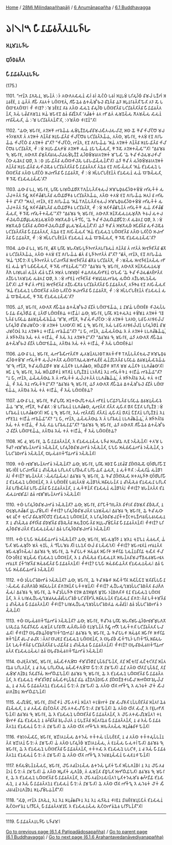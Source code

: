 
[Home](/) / [28Mi Milindapañhapāḷi](../../../28Mi.md) / [6 Anumānapañha](../../6.md) / [6.1 Buddhavagga](../6.1.md)

# 𑁬𑁇𑁧𑁇𑁫 𑀳𑀻𑀦𑀸𑀬𑀸𑀯𑀢𑁆𑀢𑀦𑀧𑀜𑁆𑀳

### 𑀅𑀦𑀼𑀫𑀸𑀦𑀧𑀜𑁆𑀳

### 𑀩𑀼𑀤𑁆𑀥𑀯𑀕𑁆𑀕

### 𑀳𑀻𑀦𑀸𑀬𑀸𑀯𑀢𑁆𑀢𑀦𑀧𑀜𑁆𑀳

(175.)

1101\. “𑀪𑀦𑁆𑀢𑁂 𑀦𑀸𑀕𑀲𑁂𑀦, 𑀫𑀳𑀦𑁆𑀢𑀁 𑀇𑀤𑀁 𑀢𑀣𑀸𑀕𑀢𑀲𑀸𑀲𑀦𑀁 𑀲𑀸𑀭𑀁 𑀯𑀭𑀁 𑀲𑁂𑀝𑁆𑀞𑀁 𑀧𑀯𑀭𑀁 𑀅𑀦𑀼𑀧𑀫𑀁 𑀧𑀭𑀺𑀲𑀼𑀤𑁆𑀥𑀁 𑀯𑀺𑀫𑀮𑀁 𑀧𑀡𑁆𑀟𑀭𑀁 𑀅𑀦𑀯𑀚𑁆𑀚𑀁, 𑀦 𑀬𑀼𑀢𑁆𑀢𑀁 𑀕𑀺𑀳𑀺𑀁 𑀢𑀸𑀯𑀢𑀓𑀁 𑀧𑀩𑁆𑀩𑀚𑁂𑀢𑀼𑀁, 𑀕𑀺𑀳𑀻𑀬𑁂𑀯 𑀏𑀓𑀲𑁆𑀫𑀺𑀁 𑀨𑀮𑁂 𑀯𑀺𑀦𑁂𑀢𑁆𑀯𑀸 𑀬𑀤𑀸 𑀅𑀧𑀼𑀦𑀭𑀸𑀯𑀢𑁆𑀢𑀻 𑀳𑁄𑀢𑀺 𑀢𑀤𑀸 𑀲𑁄 𑀧𑀩𑁆𑀩𑀸𑀚𑁂𑀢𑀩𑁆𑀩𑁄𑁇 𑀓𑀺𑀁 𑀓𑀸𑀭𑀡𑀸? 𑀇𑀫𑁂 𑀤𑀼𑀚𑁆𑀚𑀦𑀸 𑀢𑀸𑀯 𑀢𑀢𑁆𑀣 𑀲𑀸𑀲𑀦𑁂 𑀯𑀺𑀲𑀼𑀤𑁆𑀥𑁂 𑀧𑀩𑁆𑀩𑀚𑀺𑀢𑁆𑀯𑀸 𑀧𑀝𑀺𑀦𑀺𑀯𑀢𑁆𑀢𑀺𑀢𑁆𑀯𑀸 𑀳𑀻𑀦𑀸𑀬𑀸𑀯𑀢𑁆𑀢𑀦𑁆𑀢𑀺, 𑀢𑁂𑀲𑀁 𑀧𑀘𑁆𑀘𑀸𑀕𑀫𑀦𑁂𑀦 𑀅𑀬𑀁 𑀫𑀳𑀸𑀚𑀦𑁄 𑀏𑀯𑀁 𑀯𑀺𑀘𑀺𑀦𑁆𑀢𑁂𑀢𑀺 ‘𑀢𑀼𑀘𑁆𑀙𑀓𑀁 𑀯𑀢 𑀪𑁄 𑀏𑀢𑀁 𑀲𑀫𑀡𑀲𑁆𑀲 𑀕𑁄𑀢𑀫𑀲𑁆𑀲 𑀲𑀸𑀲𑀦𑀁 𑀪𑀯𑀺𑀲𑁆𑀲𑀢𑀺, 𑀬𑀁 𑀇𑀫𑁂 𑀧𑀝𑀺𑀦𑀺𑀯𑀢𑁆𑀢𑀦𑁆𑀢𑀻’𑀢𑀺, 𑀇𑀤𑀫𑁂𑀢𑁆𑀣 𑀓𑀸𑀭𑀡𑀦𑁆”𑀢𑀺𑁇

1102\. “𑀬𑀣𑀸, 𑀫𑀳𑀸𑀭𑀸𑀚, 𑀢𑀍𑀆𑀓𑁄 𑀪𑀯𑁂𑀬𑁆𑀬 𑀲𑀫𑁆𑀧𑀼𑀡𑁆𑀡𑀲𑀼𑀘𑀺𑀯𑀺𑀫𑀮𑀲𑀻𑀢𑀮𑀲𑀮𑀺𑀮𑁄, 𑀅𑀣 𑀬𑁄 𑀓𑁄𑀘𑀺 𑀓𑀺𑀮𑀺𑀝𑁆𑀞𑁄 𑀫𑀮𑀓𑀤𑁆𑀤𑀫𑀕𑀢𑁄 𑀢𑀁 𑀢𑀍𑀆𑀓𑀁 𑀕𑀦𑁆𑀢𑁆𑀯𑀸 𑀅𑀦𑀳𑀸𑀬𑀺𑀢𑁆𑀯𑀸 𑀓𑀺𑀮𑀺𑀝𑁆𑀞𑁄𑀯 𑀧𑀝𑀺𑀦𑀺𑀯𑀢𑁆𑀢𑁂𑀬𑁆𑀬, 𑀢𑀢𑁆𑀣, 𑀫𑀳𑀸𑀭𑀸𑀚, 𑀓𑀢𑀫𑀁 𑀚𑀦𑁄 𑀕𑀭𑀳𑁂𑀬𑁆𑀬 𑀓𑀺𑀮𑀺𑀝𑁆𑀞𑀁 𑀯𑀸 𑀢𑀍𑀆𑀓𑀁 𑀯𑀸”𑀢𑀺? “𑀓𑀺𑀮𑀺𑀝𑁆𑀞𑀁, 𑀪𑀦𑁆𑀢𑁂, 𑀚𑀦𑁄 𑀕𑀭𑀳𑁂𑀬𑁆𑀬 ‘𑀅𑀬𑀁 𑀢𑀍𑀆𑀓𑀁 𑀕𑀦𑁆𑀢𑁆𑀯𑀸 𑀅𑀦𑀳𑀸𑀬𑀺𑀢𑁆𑀯𑀸 𑀓𑀺𑀮𑀺𑀝𑁆𑀞𑁄𑀯 𑀧𑀝𑀺𑀦𑀺𑀯𑀢𑁆𑀢𑁄, 𑀓𑀺𑀁 𑀇𑀫𑀁 𑀅𑀦𑀳𑀸𑀬𑀺𑀢𑀼𑀓𑀸𑀫𑀁 𑀢𑀍𑀆𑀓𑁄 𑀲𑀬𑀁 𑀦𑀳𑀸𑀧𑁂𑀲𑁆𑀲𑀢𑀺, 𑀓𑁄 𑀤𑁄𑀲𑁄 𑀢𑀍𑀆𑀓𑀲𑁆𑀲𑀸’”𑀢𑀺𑁇 “𑀏𑀯𑀫𑁂𑀯 𑀔𑁄, 𑀫𑀳𑀸𑀭𑀸𑀚, 𑀢𑀣𑀸𑀕𑀢𑁄 𑀯𑀺𑀫𑀼𑀢𑁆𑀢𑀺𑀯𑀭𑀲𑀮𑀺𑀮𑀲𑀫𑁆𑀧𑀼𑀡𑁆𑀡𑀁 𑀲𑀤𑁆𑀥𑀫𑁆𑀫𑀯𑀭𑀢𑀍𑀆𑀓𑀁 𑀫𑀸𑀧𑁂𑀲𑀺 ‘𑀬𑁂 𑀓𑁂𑀘𑀺 𑀓𑀺𑀮𑁂𑀲𑀫𑀮𑀓𑀺𑀮𑀺𑀝𑁆𑀞𑀸 𑀲𑀘𑁂𑀢𑀦𑀸 𑀩𑀼𑀥𑀸, 𑀢𑁂 𑀇𑀥 𑀦𑀳𑀸𑀬𑀺𑀢𑁆𑀯𑀸 𑀲𑀩𑁆𑀩𑀓𑀺𑀮𑁂𑀲𑁂 𑀧𑀯𑀸𑀳𑀬𑀺𑀲𑁆𑀲𑀦𑁆𑀢𑀻’𑀢𑀺𑁇 𑀬𑀤𑀺 𑀓𑁄𑀘𑀺 𑀢𑀁 𑀲𑀤𑁆𑀥𑀫𑁆𑀫𑀯𑀭𑀢𑀍𑀆𑀓𑀁 𑀕𑀦𑁆𑀢𑁆𑀯𑀸 𑀅𑀦𑀳𑀸𑀬𑀺𑀢𑁆𑀯𑀸 𑀲𑀓𑀺𑀮𑁂𑀲𑁄𑀯 𑀧𑀝𑀺𑀦𑀺𑀯𑀢𑁆𑀢𑀺𑀢𑁆𑀯𑀸 𑀳𑀻𑀦𑀸𑀬𑀸𑀯𑀢𑁆𑀢𑀢𑀺 𑀢𑀁𑀬𑁂𑀯 𑀚𑀦𑁄 𑀕𑀭𑀳𑀺𑀲𑁆𑀲𑀢𑀺 ‘𑀅𑀬𑀁 𑀚𑀺𑀦𑀲𑀸𑀲𑀦𑁂 𑀧𑀩𑁆𑀩𑀚𑀺𑀢𑁆𑀯𑀸 𑀢𑀢𑁆𑀣 𑀧𑀢𑀺𑀝𑁆𑀞𑀁 𑀅𑀮𑀪𑀺𑀢𑁆𑀯𑀸 𑀳𑀻𑀦𑀸𑀬𑀸𑀯𑀢𑁆𑀢𑁄, 𑀓𑀺𑀁 𑀇𑀫𑀁 𑀅𑀧𑁆𑀧𑀝𑀺𑀧𑀚𑁆𑀚𑀦𑁆𑀢𑀁 𑀚𑀺𑀦𑀲𑀸𑀲𑀦𑀁 𑀲𑀬𑀁 𑀩𑁄𑀥𑁂𑀲𑁆𑀲𑀢𑀺, 𑀓𑁄 𑀤𑁄𑀲𑁄 𑀚𑀺𑀦𑀲𑀸𑀲𑀦𑀲𑁆𑀲𑀸’𑀢𑀺?

1103\. 𑀬𑀣𑀸 𑀯𑀸 𑀧𑀦, 𑀫𑀳𑀸𑀭𑀸𑀚, 𑀧𑀼𑀭𑀺𑀲𑁄 𑀧𑀭𑀫𑀩𑁆𑀬𑀸𑀥𑀺𑀢𑁄 𑀭𑁄𑀕𑀼𑀧𑁆𑀧𑀢𑁆𑀢𑀺𑀓𑀼𑀲𑀮𑀁 𑀅𑀫𑁄𑀖𑀥𑀼𑀯𑀲𑀺𑀤𑁆𑀥𑀓𑀫𑁆𑀫𑀁 𑀪𑀺𑀲𑀓𑁆𑀓𑀁 𑀲𑀮𑁆𑀮𑀓𑀢𑁆𑀢𑀁 𑀤𑀺𑀲𑁆𑀯𑀸 𑀅𑀢𑀺𑀓𑀺𑀘𑁆𑀙𑀸𑀧𑁂𑀢𑁆𑀯𑀸 𑀲𑀩𑁆𑀬𑀸𑀥𑀺𑀓𑁄𑀯 𑀧𑀝𑀺𑀦𑀺𑀯𑀢𑁆𑀢𑁂𑀬𑁆𑀬, 𑀢𑀢𑁆𑀣 𑀓𑀢𑀫𑀁 𑀚𑀦𑁄 𑀕𑀭𑀳𑁂𑀬𑁆𑀬 𑀆𑀢𑀼𑀭𑀁 𑀯𑀸 𑀪𑀺𑀲𑀓𑁆𑀓𑀁 𑀯𑀸”𑀢𑀺? “𑀆𑀢𑀼𑀭𑀁, 𑀪𑀦𑁆𑀢𑁂, 𑀚𑀦𑁄 𑀕𑀭𑀳𑁂𑀬𑁆𑀬 ‘𑀅𑀬𑀁 𑀭𑁄𑀕𑀼𑀧𑁆𑀧𑀢𑁆𑀢𑀺𑀓𑀼𑀲𑀮𑀁 𑀅𑀫𑁄𑀖𑀥𑀼𑀯𑀲𑀺𑀤𑁆𑀥𑀓𑀫𑁆𑀫𑀁 𑀪𑀺𑀲𑀓𑁆𑀓𑀁 𑀲𑀮𑁆𑀮𑀓𑀢𑁆𑀢𑀁 𑀤𑀺𑀲𑁆𑀯𑀸 𑀅𑀢𑀺𑀓𑀺𑀘𑁆𑀙𑀸𑀧𑁂𑀢𑁆𑀯𑀸 𑀲𑀩𑁆𑀬𑀸𑀥𑀺𑀓𑁄𑀯 𑀧𑀝𑀺𑀦𑀺𑀯𑀢𑁆𑀢𑁄, 𑀓𑀺𑀁 𑀇𑀫𑀁 𑀅𑀢𑀺𑀓𑀺𑀘𑁆𑀙𑀸𑀧𑁂𑀦𑁆𑀢𑀁 𑀪𑀺𑀲𑀓𑁆𑀓𑁄 𑀲𑀬𑀁 𑀢𑀺𑀓𑀺𑀘𑁆𑀙𑀺𑀲𑁆𑀲𑀢𑀺, 𑀓𑁄 𑀤𑁄𑀲𑁄 𑀪𑀺𑀲𑀓𑁆𑀓𑀲𑁆𑀲𑀸’”𑀢𑀺? “𑀏𑀯𑀫𑁂𑀯 𑀔𑁄, 𑀫𑀳𑀸𑀭𑀸𑀚, 𑀢𑀣𑀸𑀕𑀢𑁄 𑀅𑀦𑁆𑀢𑁄𑀲𑀸𑀲𑀦𑀲𑀫𑀼𑀕𑁆𑀕𑁂 𑀓𑁂𑀯𑀮𑀁 𑀲𑀓𑀮𑀓𑀺𑀮𑁂𑀲𑀩𑁆𑀬𑀸𑀥𑀺𑀯𑀽𑀧𑀲𑀫𑀦𑀲𑀫𑀢𑁆𑀣𑀁 𑀅𑀫𑀢𑁄𑀲𑀥𑀁 𑀧𑀓𑁆𑀔𑀺𑀧𑀺, ‘𑀬𑁂 𑀓𑁂𑀘𑀺 𑀓𑀺𑀮𑁂𑀲𑀩𑁆𑀬𑀸𑀥𑀺𑀧𑀻𑀍𑀇𑀢𑀸 𑀲𑀘𑁂𑀢𑀦𑀸 𑀩𑀼𑀥𑀸, 𑀢𑁂 𑀇𑀫𑀁 𑀅𑀫𑀢𑁄𑀲𑀥𑀁 𑀧𑀺𑀯𑀺𑀢𑁆𑀯𑀸 𑀲𑀩𑁆𑀩𑀓𑀺𑀮𑁂𑀲𑀩𑁆𑀬𑀸𑀥𑀺𑀁 𑀯𑀽𑀧𑀲𑀫𑁂𑀲𑁆𑀲𑀦𑁆𑀢𑀻’𑀢𑀺𑁇 𑀬𑀤𑀺 𑀓𑁄𑀘𑀺 𑀢𑀁 𑀅𑀫𑀢𑁄𑀲𑀥𑀁 𑀅𑀧𑀺𑀯𑀺𑀢𑁆𑀯𑀸 𑀲𑀓𑀺𑀮𑁂𑀲𑁄𑀯 𑀧𑀝𑀺𑀦𑀺𑀯𑀢𑁆𑀢𑀺𑀢𑁆𑀯𑀸 𑀳𑀻𑀦𑀸𑀬𑀸𑀯𑀢𑁆𑀢𑀢𑀺, 𑀢𑀁𑀬𑁂𑀯 𑀚𑀦𑁄 𑀕𑀭𑀳𑀺𑀲𑁆𑀲𑀢𑀺 ‘𑀅𑀬𑀁 𑀚𑀺𑀦𑀲𑀸𑀲𑀦𑁂 𑀧𑀩𑁆𑀩𑀚𑀺𑀢𑁆𑀯𑀸 𑀢𑀢𑁆𑀣 𑀧𑀢𑀺𑀝𑁆𑀞𑀁 𑀅𑀮𑀪𑀺𑀢𑁆𑀯𑀸 𑀳𑀻𑀦𑀸𑀬𑀸𑀯𑀢𑁆𑀢𑁄, 𑀓𑀺𑀁 𑀇𑀫𑀁 𑀅𑀧𑁆𑀧𑀝𑀺𑀧𑀚𑁆𑀚𑀦𑁆𑀢𑀁 𑀚𑀺𑀦𑀲𑀸𑀲𑀦𑀁 𑀲𑀬𑀁 𑀩𑁄𑀥𑁂𑀲𑁆𑀲𑀢𑀺, 𑀓𑁄 𑀤𑁄𑀲𑁄 𑀚𑀺𑀦𑀲𑀸𑀲𑀦𑀲𑁆𑀲𑀸’𑀢𑀺?

1104\. 𑀬𑀣𑀸 𑀯𑀸 𑀧𑀦, 𑀫𑀳𑀸𑀭𑀸𑀚, 𑀙𑀸𑀢𑁄 𑀧𑀼𑀭𑀺𑀲𑁄 𑀫𑀳𑀢𑀺𑀫𑀳𑀸𑀧𑀼𑀜𑁆𑀜𑀪𑀢𑁆𑀢𑀧𑀭𑀺𑀯𑁂𑀲𑀦𑀁 𑀕𑀦𑁆𑀢𑁆𑀯𑀸 𑀢𑀁 𑀪𑀢𑁆𑀢𑀁 𑀅𑀪𑀼𑀜𑁆𑀚𑀺𑀢𑁆𑀯𑀸 𑀙𑀸𑀢𑁄𑀯 𑀧𑀝𑀺𑀦𑀺𑀯𑀢𑁆𑀢𑁂𑀬𑁆𑀬, 𑀢𑀢𑁆𑀣 𑀓𑀢𑀫𑀁 𑀚𑀦𑁄 𑀕𑀭𑀳𑁂𑀬𑁆𑀬 𑀙𑀸𑀢𑀁 𑀯𑀸 𑀧𑀼𑀜𑁆𑀜𑀪𑀢𑁆𑀢𑀁 𑀯𑀸”𑀢𑀺? “𑀙𑀸𑀢𑀁, 𑀪𑀦𑁆𑀢𑁂, 𑀚𑀦𑁄 𑀕𑀭𑀳𑁂𑀬𑁆𑀬 ‘𑀅𑀬𑀁 𑀔𑀼𑀤𑀸𑀧𑀻𑀍𑀇𑀢𑁄 𑀧𑀼𑀜𑁆𑀜𑀪𑀢𑁆𑀢𑀁 𑀧𑀝𑀺𑀮𑀪𑀺𑀢𑁆𑀯𑀸 𑀅𑀪𑀼𑀜𑁆𑀚𑀺𑀢𑁆𑀯𑀸 𑀙𑀸𑀢𑁄𑀯 𑀧𑀝𑀺𑀦𑀺𑀯𑀢𑁆𑀢𑁄, 𑀓𑀺𑀁 𑀇𑀫𑀲𑁆𑀲 𑀅𑀪𑀼𑀜𑁆𑀚𑀦𑁆𑀢𑀲𑁆𑀲 𑀪𑁄𑀚𑀦𑀁 𑀲𑀬𑀁 𑀫𑀼𑀔𑀁 𑀧𑀯𑀺𑀲𑀺𑀲𑁆𑀲𑀢𑀺, 𑀓𑁄 𑀤𑁄𑀲𑁄 𑀪𑁄𑀚𑀦𑀲𑁆𑀲𑀸’”𑀢𑀺? “𑀏𑀯𑀫𑁂𑀯 𑀔𑁄, 𑀫𑀳𑀸𑀭𑀸𑀚, 𑀢𑀣𑀸𑀕𑀢𑁄 𑀅𑀦𑁆𑀢𑁄𑀲𑀸𑀲𑀦𑀲𑀫𑀼𑀕𑁆𑀕𑁂 𑀧𑀭𑀫𑀧𑀯𑀭𑀁 𑀲𑀦𑁆𑀢𑀁 𑀲𑀺𑀯𑀁 𑀧𑀡𑀻𑀢𑀁 𑀅𑀫𑀢𑀁 𑀧𑀭𑀫𑀫𑀥𑀼𑀭𑀁 𑀓𑀸𑀬𑀕𑀢𑀸𑀲𑀢𑀺𑀪𑁄𑀚𑀦𑀁 𑀞𑀧𑁂𑀲𑀺 ‘𑀬𑁂 𑀓𑁂𑀘𑀺 𑀓𑀺𑀮𑁂𑀲𑀙𑀸𑀢𑀚𑁆𑀛𑀢𑁆𑀢𑀸 𑀢𑀡𑁆𑀳𑀸𑀧𑀭𑁂𑀢𑀫𑀸𑀦𑀲𑀸 𑀲𑀘𑁂𑀢𑀦𑀸 𑀩𑀼𑀥𑀸, 𑀢𑁂 𑀇𑀫𑀁 𑀪𑁄𑀚𑀦𑀁 𑀪𑀼𑀜𑁆𑀚𑀺𑀢𑁆𑀯𑀸 𑀓𑀸𑀫𑀭𑀽𑀧𑀸𑀭𑀽𑀧𑀪𑀯𑁂𑀲𑀼 𑀲𑀩𑁆𑀩𑀁 𑀢𑀡𑁆𑀳𑀫𑀧𑀦𑁂𑀲𑁆𑀲𑀦𑁆𑀢𑀻’𑀢𑀺𑁇 𑀬𑀤𑀺 𑀓𑁄𑀘𑀺 𑀢𑀁 𑀪𑁄𑀚𑀦𑀁 𑀅𑀪𑀼𑀜𑁆𑀚𑀺𑀢𑁆𑀯𑀸 𑀢𑀡𑁆𑀳𑀸𑀲𑀺𑀢𑁄𑀯 𑀧𑀝𑀺𑀦𑀺𑀯𑀢𑁆𑀢𑀺𑀢𑁆𑀯𑀸 𑀳𑀻𑀦𑀸𑀬𑀸𑀯𑀢𑁆𑀢𑀢𑀺, 𑀢𑀜𑁆𑀜𑁂𑀯 𑀚𑀦𑁄 𑀕𑀭𑀳𑀺𑀲𑁆𑀲𑀢𑀺 ‘𑀅𑀬𑀁 𑀚𑀺𑀦𑀲𑀸𑀲𑀦𑁂 𑀧𑀩𑁆𑀩𑀚𑀺𑀢𑁆𑀯𑀸 𑀢𑀢𑁆𑀣 𑀧𑀢𑀺𑀝𑁆𑀞𑀁 𑀅𑀮𑀪𑀺𑀢𑁆𑀯𑀸 𑀳𑀻𑀦𑀸𑀬𑀸𑀯𑀢𑁆𑀢𑁄, 𑀓𑀺𑀁 𑀇𑀫𑀁 𑀅𑀧𑁆𑀧𑀝𑀺𑀧𑀚𑁆𑀚𑀦𑁆𑀢𑀁 𑀚𑀺𑀦𑀲𑀸𑀲𑀦𑀁 𑀲𑀬𑀁 𑀩𑁄𑀥𑁂𑀲𑁆𑀲𑀲𑀺, 𑀓𑁄 𑀤𑁄𑀲𑁄 𑀚𑀺𑀦𑀲𑀸𑀲𑀦𑀲𑁆𑀲𑀸’𑀢𑀺?

1105\. 𑀬𑀤𑀺, 𑀫𑀳𑀸𑀭𑀸𑀚, 𑀢𑀣𑀸𑀕𑀢𑁄 𑀕𑀺𑀳𑀺𑀁𑀬𑁂𑀯 𑀏𑀓𑀲𑁆𑀫𑀺𑀁 𑀨𑀮𑁂 𑀯𑀺𑀦𑀻𑀢𑀁 𑀧𑀩𑁆𑀩𑀸𑀚𑁂𑀬𑁆𑀬, 𑀦 𑀦𑀸𑀫𑀸𑀬𑀁 𑀧𑀩𑁆𑀩𑀚𑁆𑀚𑀸 𑀓𑀺𑀮𑁂𑀲𑀧𑁆𑀧𑀳𑀸𑀦𑀸𑀬 𑀯𑀺𑀲𑀼𑀤𑁆𑀥𑀺𑀬𑀸 𑀯𑀸, 𑀦𑀢𑁆𑀣𑀺 𑀧𑀩𑁆𑀩𑀚𑁆𑀚𑀸𑀬 𑀓𑀭𑀡𑀻𑀬𑀁𑁇 𑀬𑀣𑀸, 𑀫𑀳𑀸𑀭𑀸𑀚, 𑀧𑀼𑀭𑀺𑀲𑁄 𑀅𑀦𑁂𑀓𑀲𑀢𑁂𑀦 𑀓𑀫𑁆𑀫𑁂𑀦 𑀢𑀍𑀆𑀓𑀁 𑀔𑀡𑀸𑀧𑁂𑀢𑁆𑀯𑀸 𑀧𑀭𑀺𑀲𑀸𑀬 𑀏𑀯𑀫𑀦𑀼𑀲𑁆𑀲𑀸𑀯𑁂𑀬𑁆𑀬 ‘𑀫𑀸 𑀫𑁂, 𑀪𑁄𑀦𑁆𑀢𑁄, 𑀓𑁂𑀘𑀺 𑀲𑀁𑀓𑀺𑀮𑀺𑀝𑁆𑀞𑀸 𑀇𑀫𑀁 𑀢𑀍𑀆𑀓𑀁 𑀑𑀢𑀭𑀣, 𑀧𑀯𑀸𑀳𑀺𑀢𑀭𑀚𑁄𑀚𑀮𑁆𑀮𑀸 𑀧𑀭𑀺𑀲𑀼𑀤𑁆𑀥𑀸 𑀯𑀺𑀫𑀮𑀫𑀝𑁆𑀞𑀸 𑀇𑀫𑀁 𑀢𑀍𑀆𑀓𑀁 𑀑𑀢𑀭𑀣𑀸’𑀢𑀺𑁇 𑀅𑀧𑀺 𑀦𑀼 𑀔𑁄, 𑀫𑀳𑀸𑀭𑀸𑀚, 𑀢𑁂𑀲𑀁 𑀧𑀯𑀸𑀳𑀺𑀢𑀭𑀚𑁄𑀚𑀮𑁆𑀮𑀸𑀦𑀁 𑀧𑀭𑀺𑀲𑀼𑀤𑁆𑀥𑀸𑀦𑀁 𑀯𑀺𑀫𑀮𑀫𑀝𑁆𑀞𑀸𑀦𑀁 𑀢𑁂𑀦 𑀢𑀍𑀆𑀓𑁂𑀦 𑀓𑀭𑀡𑀻𑀬𑀁 𑀪𑀯𑁂𑀬𑁆𑀬𑀸”𑀢𑀺? “𑀦 𑀳𑀺, 𑀪𑀦𑁆𑀢𑁂, 𑀬𑀲𑁆𑀲𑀢𑁆𑀣𑀸𑀬 𑀢𑁂 𑀢𑀁 𑀢𑀍𑀆𑀓𑀁 𑀉𑀧𑀕𑀘𑁆𑀙𑁂𑀬𑁆𑀬𑀼𑀁, 𑀢𑀁 𑀅𑀜𑁆𑀜𑀢𑁆𑀭𑁂𑀯 𑀢𑁂𑀲𑀁 𑀓𑀢𑀁 𑀓𑀭𑀡𑀻𑀬𑀁, 𑀓𑀺𑀁 𑀢𑁂𑀲𑀁 𑀢𑁂𑀦 𑀢𑀍𑀆𑀓𑁂𑀦𑀸”𑀢𑀺? “𑀏𑀯𑀫𑁂𑀯 𑀔𑁄, 𑀫𑀳𑀸𑀭𑀸𑀚, 𑀬𑀤𑀺 𑀢𑀣𑀸𑀕𑀢𑁄 𑀕𑀺𑀳𑀺𑀁𑀬𑁂𑀯 𑀏𑀓𑀲𑁆𑀫𑀺𑀁 𑀨𑀮𑁂 𑀯𑀺𑀦𑀻𑀢𑀁 𑀧𑀩𑁆𑀩𑀸𑀚𑁂𑀬𑁆𑀬, 𑀢𑀢𑁆𑀣𑁂𑀯 𑀢𑁂𑀲𑀁 𑀓𑀢𑀁 𑀓𑀭𑀡𑀻𑀬𑀁, 𑀓𑀺𑀁 𑀢𑁂𑀲𑀁 𑀧𑀩𑁆𑀩𑀚𑁆𑀚𑀸𑀬𑁇

1106\. 𑀬𑀣𑀸 𑀯𑀸 𑀧𑀦, 𑀫𑀳𑀸𑀭𑀸𑀚, 𑀲𑀪𑀸𑀯𑁃𑀲𑀺𑀪𑀢𑁆𑀢𑀺𑀓𑁄 𑀲𑀼𑀢𑀫𑀦𑁆𑀢𑀧𑀤𑀥𑀭𑁄 𑀅𑀢𑀓𑁆𑀓𑀺𑀓𑁄 𑀭𑁄𑀕𑀼𑀧𑁆𑀧𑀢𑁆𑀢𑀺𑀓𑀼𑀲𑀮𑁄 𑀅𑀫𑁄𑀖𑀥𑀼𑀯𑀲𑀺𑀤𑁆𑀥𑀓𑀫𑁆𑀫𑁄 𑀪𑀺𑀲𑀓𑁆𑀓𑁄 𑀲𑀮𑁆𑀮𑀓𑀢𑁆𑀢𑁄 𑀲𑀩𑁆𑀩𑀭𑁄𑀕𑀽𑀧𑀲𑀫𑀪𑁂𑀲𑀚𑁆𑀚𑀁 𑀲𑀦𑁆𑀦𑀺𑀧𑀸𑀢𑁂𑀢𑁆𑀯𑀸 𑀧𑀭𑀺𑀲𑀸𑀬 𑀏𑀯𑀫𑀦𑀼𑀲𑁆𑀲𑀸𑀯𑁂𑀬𑁆𑀬 ‘𑀫𑀸 𑀔𑁄, 𑀪𑁄𑀦𑁆𑀢𑁄, 𑀓𑁂𑀘𑀺 𑀲𑀩𑁆𑀬𑀸𑀥𑀺𑀓𑀸 𑀫𑀫 𑀲𑀦𑁆𑀢𑀺𑀓𑁂 𑀉𑀧𑀕𑀘𑁆𑀙𑀣, 𑀅𑀩𑁆𑀬𑀸𑀥𑀺𑀓𑀸 𑀅𑀭𑁄𑀕𑀸 𑀫𑀫 𑀲𑀦𑁆𑀢𑀺𑀓𑁂 𑀉𑀧𑀕𑀘𑁆𑀙𑀣𑀸’𑀢𑀺𑁇 𑀅𑀧𑀺 𑀦𑀼 𑀔𑁄, 𑀫𑀳𑀸𑀭𑀸𑀚, 𑀢𑁂𑀲𑀁 𑀅𑀩𑁆𑀬𑀸𑀥𑀺𑀓𑀸𑀦𑀁 𑀅𑀭𑁄𑀕𑀸𑀦𑀁 𑀧𑀭𑀺𑀧𑀼𑀡𑁆𑀡𑀸𑀦𑀁 𑀉𑀤𑀕𑁆𑀕𑀸𑀦𑀁 𑀢𑁂𑀦 𑀪𑀺𑀲𑀓𑁆𑀓𑁂𑀦 𑀓𑀭𑀡𑀻𑀬𑀁 𑀪𑀯𑁂𑀬𑁆𑀬𑀸”𑀢𑀺? “𑀦 𑀳𑀺, 𑀪𑀦𑁆𑀢𑁂, 𑀬𑀲𑁆𑀲𑀢𑁆𑀣𑀸𑀬 𑀢𑁂 𑀢𑀁 𑀪𑀺𑀲𑀓𑁆𑀓𑀁 𑀲𑀮𑁆𑀮𑀓𑀢𑁆𑀢𑀁 𑀉𑀧𑀕𑀘𑁆𑀙𑁂𑀬𑁆𑀬𑀼𑀁, 𑀢𑀁 𑀅𑀜𑁆𑀜𑀢𑁆𑀭𑁂𑀯 𑀢𑁂𑀲𑀁 𑀓𑀢𑀁 𑀓𑀭𑀡𑀻𑀬𑀁, 𑀓𑀺𑀁 𑀢𑁂𑀲𑀁 𑀢𑁂𑀦 𑀪𑀺𑀲𑀓𑁆𑀓𑁂𑀦𑀸”𑀢𑀺? “𑀏𑀯𑀫𑁂𑀯 𑀔𑁄, 𑀫𑀳𑀸𑀭𑀸𑀚, 𑀬𑀤𑀺 𑀢𑀣𑀸𑀕𑀢𑁄 𑀕𑀺𑀳𑀺𑀁𑀬𑁂𑀯 𑀏𑀓𑀲𑁆𑀫𑀺𑀁 𑀨𑀮𑁂 𑀯𑀺𑀦𑀻𑀢𑀁 𑀧𑀩𑁆𑀩𑀸𑀚𑁂𑀬𑁆𑀬, 𑀢𑀢𑁆𑀣𑁂𑀯 𑀢𑁂𑀲𑀁 𑀓𑀢𑀁 𑀓𑀭𑀡𑀻𑀬𑀁, 𑀓𑀺𑀁 𑀢𑁂𑀲𑀁 𑀧𑀩𑁆𑀩𑀚𑁆𑀚𑀸𑀬?

1107\. 𑀬𑀣𑀸 𑀯𑀸 𑀧𑀦, 𑀫𑀳𑀸𑀭𑀸𑀚, 𑀓𑁄𑀘𑀺 𑀧𑀼𑀭𑀺𑀲𑁄 𑀅𑀦𑁂𑀓𑀣𑀸𑀮𑀺𑀧𑀸𑀓𑀲𑀢𑀁 𑀪𑁄𑀚𑀦𑀁 𑀧𑀝𑀺𑀬𑀸𑀤𑀸𑀧𑁂𑀢𑁆𑀯𑀸 𑀧𑀭𑀺𑀲𑀸𑀬 𑀏𑀯𑀫𑀦𑀼𑀲𑁆𑀲𑀸𑀯𑁂𑀬𑁆𑀬 ‘𑀫𑀸 𑀫𑁂, 𑀪𑁄𑀦𑁆𑀢𑁄, 𑀓𑁂𑀘𑀺 𑀙𑀸𑀢𑀸 𑀇𑀫𑀁 𑀧𑀭𑀺𑀯𑁂𑀲𑀦𑀁 𑀉𑀧𑀕𑀘𑁆𑀙𑀣, 𑀲𑀼𑀪𑀼𑀢𑁆𑀢𑀸 𑀢𑀺𑀢𑁆𑀢𑀸 𑀲𑀼𑀳𑀺𑀢𑀸 𑀥𑀸𑀢𑀸 𑀧𑀻𑀡𑀺𑀢𑀸 𑀧𑀭𑀺𑀧𑀼𑀡𑁆𑀡𑀸 𑀇𑀫𑀁 𑀧𑀭𑀺𑀯𑁂𑀲𑀦𑀁 𑀉𑀧𑀕𑀘𑁆𑀙𑀣𑀸’𑀢𑀺𑁇 𑀅𑀧𑀺 𑀦𑀼 𑀔𑁄, 𑀫𑀳𑀸𑀭𑀸𑀚, 𑀢𑁂𑀲𑀁 𑀪𑀼𑀢𑁆𑀢𑀸𑀯𑀻𑀦𑀁 𑀢𑀺𑀢𑁆𑀢𑀸𑀦𑀁 𑀲𑀼𑀳𑀺𑀢𑀸𑀦𑀁 𑀥𑀸𑀢𑀸𑀦𑀁 𑀧𑀻𑀡𑀺𑀢𑀸𑀦𑀁 𑀧𑀭𑀺𑀧𑀼𑀡𑁆𑀡𑀸𑀦𑀁 𑀢𑁂𑀦 𑀪𑁄𑀚𑀦𑁂𑀦 𑀓𑀭𑀡𑀻𑀬𑀁 𑀪𑀯𑁂𑀬𑁆𑀬𑀸”𑀢𑀺? “𑀦 𑀳𑀺, 𑀪𑀦𑁆𑀢𑁂, 𑀬𑀲𑁆𑀲𑀢𑁆𑀣𑀸𑀬 𑀢𑁂 𑀢𑀁 𑀧𑀭𑀺𑀯𑁂𑀲𑀦𑀁 𑀉𑀧𑀕𑀘𑁆𑀙𑁂𑀬𑁆𑀬𑀼𑀁, 𑀢𑀁 𑀅𑀜𑁆𑀜𑀢𑁆𑀭𑁂𑀯 𑀢𑁂𑀲𑀁 𑀓𑀢𑀁 𑀓𑀭𑀡𑀻𑀬𑀁, 𑀓𑀺𑀁 𑀢𑁂𑀲𑀁 𑀢𑀸𑀬 𑀧𑀭𑀺𑀯𑁂𑀲𑀦𑀸𑀬𑀸”𑀢𑀺? “𑀏𑀯𑀫𑁂𑀯 𑀔𑁄, 𑀫𑀳𑀸𑀭𑀸𑀚, 𑀬𑀤𑀺 𑀢𑀣𑀸𑀕𑀢𑁄 𑀕𑀺𑀳𑀺𑀁𑀬𑁂𑀯 𑀏𑀓𑀲𑁆𑀫𑀺𑀁 𑀨𑀮𑁂 𑀯𑀺𑀦𑀻𑀢𑀁 𑀧𑀩𑁆𑀩𑀸𑀚𑁂𑀬𑁆𑀬, 𑀢𑀢𑁆𑀣𑁂𑀯 𑀢𑁂𑀲𑀁 𑀓𑀢𑀁 𑀓𑀭𑀡𑀻𑀬𑀁, 𑀓𑀺𑀁 𑀢𑁂𑀲𑀁 𑀧𑀩𑁆𑀩𑀚𑁆𑀚𑀸𑀬?

1108\. 𑀅𑀧𑀺 𑀘, 𑀫𑀳𑀸𑀭𑀸𑀚, 𑀬𑁂 𑀳𑀻𑀦𑀸𑀬𑀸𑀯𑀢𑁆𑀢𑀦𑁆𑀢𑀺, 𑀢𑁂 𑀚𑀺𑀦𑀲𑀸𑀲𑀦𑀲𑁆𑀲 𑀧𑀜𑁆𑀘 𑀅𑀢𑀼𑀮𑀺𑀬𑁂 𑀕𑀼𑀡𑁂 𑀤𑀲𑁆𑀲𑁂𑀦𑁆𑀢𑀺𑁇 𑀓𑀢𑀫𑁂 𑀧𑀜𑁆𑀘? 𑀪𑀽𑀫𑀺𑀫𑀳𑀦𑁆𑀢𑀪𑀸𑀯𑀁 𑀤𑀲𑁆𑀲𑁂𑀦𑁆𑀢𑀺, 𑀧𑀭𑀺𑀲𑀼𑀤𑁆𑀥𑀯𑀺𑀫𑀮𑀪𑀸𑀯𑀁 𑀤𑀲𑁆𑀲𑁂𑀦𑁆𑀢𑀺, 𑀧𑀸𑀧𑁂𑀳𑀺 𑀅𑀲𑀁𑀯𑀸𑀲𑀺𑀬𑀪𑀸𑀯𑀁 𑀤𑀲𑁆𑀲𑁂𑀦𑁆𑀢𑀺, 𑀤𑀼𑀧𑁆𑀧𑀝𑀺𑀯𑁂𑀥𑀪𑀸𑀯𑀁 𑀤𑀲𑁆𑀲𑁂𑀦𑁆𑀢𑀺, 𑀩𑀳𑀼𑀲𑀁𑀯𑀭𑀭𑀓𑁆𑀔𑀺𑀬𑀪𑀸𑀯𑀁 𑀤𑀲𑁆𑀲𑁂𑀦𑁆𑀢𑀺𑁇

1109\. 𑀓𑀣𑀁 𑀪𑀽𑀫𑀺𑀫𑀳𑀦𑁆𑀢𑀪𑀸𑀯𑀁 𑀤𑀲𑁆𑀲𑁂𑀦𑁆𑀢𑀺? 𑀬𑀣𑀸, 𑀫𑀳𑀸𑀭𑀸𑀚, 𑀧𑀼𑀭𑀺𑀲𑁄 𑀅𑀥𑀦𑁄 𑀳𑀻𑀦𑀚𑀘𑁆𑀘𑁄 𑀦𑀺𑀩𑁆𑀩𑀺𑀲𑁂𑀲𑁄 𑀩𑀼𑀤𑁆𑀥𑀺𑀧𑀭𑀺𑀳𑀻𑀦𑁄 𑀫𑀳𑀸𑀭𑀚𑁆𑀚𑀁 𑀧𑀝𑀺𑀮𑀪𑀺𑀢𑁆𑀯𑀸 𑀦 𑀘𑀺𑀭𑀲𑁆𑀲𑁂𑀯 𑀧𑀭𑀺𑀧𑀢𑀢𑀺 𑀧𑀭𑀺𑀥𑀁𑀲𑀢𑀺 𑀧𑀭𑀺𑀳𑀸𑀬𑀢𑀺 𑀬𑀲𑀢𑁄, 𑀦 𑀲𑀓𑁆𑀓𑁄𑀢𑀺 𑀇𑀲𑁆𑀲𑀭𑀺𑀬𑀁 𑀲𑀦𑁆𑀥𑀸𑀭𑁂𑀢𑀼𑀁𑁇 𑀓𑀺𑀁𑀓𑀸𑀭𑀡𑀁? 𑀫𑀳𑀦𑁆𑀢𑀢𑁆𑀢𑀸 𑀇𑀲𑁆𑀲𑀭𑀺𑀬𑀲𑁆𑀲𑁇 𑀏𑀯𑀫𑁂𑀯 𑀔𑁄, 𑀫𑀳𑀸𑀭𑀸𑀚, 𑀬𑁂 𑀓𑁂𑀘𑀺 𑀦𑀺𑀩𑁆𑀩𑀺𑀲𑁂𑀲𑀸 𑀅𑀓𑀢𑀧𑀼𑀜𑁆𑀜𑀸 𑀩𑀼𑀤𑁆𑀥𑀺𑀧𑀭𑀺𑀳𑀻𑀦𑀸 𑀚𑀺𑀦𑀲𑀸𑀲𑀦𑁂 𑀧𑀩𑁆𑀩𑀚𑀦𑁆𑀢𑀺, 𑀢𑁂 𑀢𑀁 𑀧𑀩𑁆𑀩𑀚𑁆𑀚𑀁 𑀧𑀯𑀭𑀼𑀢𑁆𑀢𑀫𑀁 𑀲𑀦𑁆𑀥𑀸𑀭𑁂𑀢𑀼𑀁 𑀅𑀯𑀺𑀲𑀳𑀦𑁆𑀢𑀸 𑀦 𑀘𑀺𑀭𑀲𑁆𑀲𑁂𑀯 𑀚𑀺𑀦𑀲𑀸𑀲𑀦𑀸 𑀧𑀭𑀺𑀧𑀢𑀺𑀢𑁆𑀯𑀸 𑀧𑀭𑀺𑀥𑀁𑀲𑀺𑀢𑁆𑀯𑀸 𑀧𑀭𑀺𑀳𑀸𑀬𑀺𑀢𑁆𑀯𑀸 𑀳𑀻𑀦𑀸𑀬𑀸𑀯𑀢𑁆𑀢𑀦𑁆𑀢𑀺, 𑀦 𑀲𑀓𑁆𑀓𑁄𑀦𑁆𑀢𑀺 𑀚𑀺𑀦𑀲𑀸𑀲𑀦𑀁 𑀲𑀦𑁆𑀥𑀸𑀭𑁂𑀢𑀼𑀁𑁇 𑀓𑀺𑀁𑀓𑀸𑀭𑀡𑀁? 𑀫𑀳𑀦𑁆𑀢𑀢𑁆𑀢𑀸 𑀚𑀺𑀦𑀲𑀸𑀲𑀦𑀪𑀽𑀫𑀺𑀬𑀸𑁇 𑀏𑀯𑀁 𑀪𑀽𑀫𑀺𑀫𑀳𑀦𑁆𑀢𑀪𑀸𑀯𑀁 𑀤𑀲𑁆𑀲𑁂𑀦𑁆𑀢𑀺𑁇

1110\. 𑀓𑀣𑀁 𑀧𑀭𑀺𑀲𑀼𑀤𑁆𑀥𑀯𑀺𑀫𑀮𑀪𑀸𑀯𑀁 𑀤𑀲𑁆𑀲𑁂𑀦𑁆𑀢𑀺? 𑀬𑀣𑀸, 𑀫𑀳𑀸𑀭𑀸𑀚, 𑀯𑀸𑀭𑀺 𑀧𑁄𑀓𑁆𑀔𑀭𑀧𑀢𑁆𑀢𑁂 𑀯𑀺𑀓𑀺𑀭𑀢𑀺 𑀯𑀺𑀥𑀫𑀢𑀺 𑀯𑀺𑀥𑀁𑀲𑁂𑀢𑀺, 𑀦 𑀞𑀸𑀦𑀫𑀼𑀧𑀕𑀘𑁆𑀙𑀢𑀺 𑀦𑀽𑀧𑀮𑀺𑀫𑁆𑀧𑀢𑀺𑁇 𑀓𑀺𑀁𑀓𑀸𑀭𑀡𑀁? 𑀧𑀭𑀺𑀲𑀼𑀤𑁆𑀥𑀯𑀺𑀫𑀮𑀢𑁆𑀢𑀸 𑀧𑀤𑀼𑀫𑀲𑁆𑀲𑁇 𑀏𑀯𑀫𑁂𑀯 𑀔𑁄, 𑀫𑀳𑀸𑀭𑀸𑀚, 𑀬𑁂 𑀓𑁂𑀘𑀺 𑀲𑀞𑀸 𑀓𑀽𑀝𑀸 𑀯𑀗𑁆𑀓𑀸 𑀓𑀼𑀝𑀺𑀮𑀸 𑀯𑀺𑀲𑀫𑀤𑀺𑀝𑁆𑀞𑀺𑀦𑁄 𑀚𑀺𑀦𑀲𑀸𑀲𑀦𑁂 𑀧𑀩𑁆𑀩𑀚𑀦𑁆𑀢𑀺, 𑀢𑁂 𑀧𑀭𑀺𑀲𑀼𑀤𑁆𑀥𑀯𑀺𑀫𑀮𑀦𑀺𑀓𑁆𑀓𑀡𑁆𑀝𑀓𑀧𑀡𑁆𑀟𑀭𑀯𑀭𑀧𑁆𑀧𑀯𑀭𑀲𑀸𑀲𑀦𑀢𑁄 𑀦 𑀘𑀺𑀭𑀲𑁆𑀲𑁂𑀯 𑀯𑀺𑀓𑀺𑀭𑀺𑀢𑁆𑀯𑀸 𑀯𑀺𑀥𑀫𑀺𑀢𑁆𑀯𑀸 𑀯𑀺𑀥𑀁𑀲𑁂𑀢𑁆𑀯𑀸 𑀅𑀲𑀡𑁆𑀞𑀳𑀺𑀢𑁆𑀯𑀸 𑀅𑀦𑀼𑀧𑀮𑀺𑀫𑁆𑀧𑀺𑀢𑁆𑀯𑀸 𑀳𑀻𑀦𑀸𑀬𑀸𑀯𑀢𑁆𑀢𑀦𑁆𑀢𑀺𑁇 𑀓𑀺𑀁𑀓𑀸𑀭𑀡𑀁? 𑀧𑀭𑀺𑀲𑀼𑀤𑁆𑀥𑀯𑀺𑀫𑀮𑀢𑁆𑀢𑀸 𑀚𑀺𑀦𑀲𑀸𑀲𑀦𑀲𑁆𑀲𑁇 𑀏𑀯𑀁 𑀧𑀭𑀺𑀲𑀼𑀤𑁆𑀥𑀯𑀺𑀫𑀮𑀪𑀸𑀯𑀁 𑀤𑀲𑁆𑀲𑁂𑀦𑁆𑀢𑀺𑁇

1111\. 𑀓𑀣𑀁 𑀧𑀸𑀧𑁂𑀳𑀺 𑀅𑀲𑀁𑀯𑀸𑀲𑀺𑀬𑀪𑀸𑀯𑀁 𑀤𑀲𑁆𑀲𑁂𑀦𑁆𑀢𑀺? 𑀬𑀣𑀸, 𑀫𑀳𑀸𑀭𑀸𑀚, 𑀫𑀳𑀸𑀲𑀫𑀼𑀤𑁆𑀤𑁄 𑀦 𑀫𑀢𑁂𑀦 𑀓𑀼𑀡𑀧𑁂𑀦 𑀲𑀁𑀯𑀲𑀢𑀺, 𑀬𑀁 𑀳𑁄𑀢𑀺 𑀫𑀳𑀸𑀲𑀫𑀼𑀤𑁆𑀤𑁂 𑀫𑀢𑀁 𑀓𑀼𑀡𑀧𑀁, 𑀢𑀁 𑀔𑀺𑀧𑁆𑀧𑀫𑁂𑀯 𑀢𑀻𑀭𑀁 𑀉𑀧𑀦𑁂𑀢𑀺 𑀣𑀮𑀁 𑀯𑀸 𑀉𑀲𑁆𑀲𑀸𑀭𑁂𑀢𑀺𑁇 𑀓𑀺𑀁𑀓𑀸𑀭𑀡𑀁? 𑀫𑀳𑀸𑀪𑀽𑀢𑀸𑀦𑀁 𑀪𑀯𑀦𑀢𑁆𑀢𑀸 𑀫𑀳𑀸𑀲𑀫𑀼𑀤𑁆𑀤𑀲𑁆𑀲𑁇 𑀏𑀯𑀫𑁂𑀯 𑀔𑁄, 𑀫𑀳𑀸𑀭𑀸𑀚, 𑀬𑁂 𑀓𑁂𑀘𑀺 𑀧𑀸𑀧𑀓𑀸 𑀅𑀲𑀁𑀯𑀼𑀢𑀸 𑀅𑀳𑀺𑀭𑀺𑀓𑀸 𑀅𑀓𑀺𑀭𑀺𑀬𑀸 𑀑𑀲𑀦𑁆𑀦𑀯𑀻𑀭𑀺𑀬𑀸 𑀓𑀼𑀲𑀻𑀢𑀸 𑀓𑀺𑀮𑀺𑀝𑁆𑀞𑀸 𑀤𑀼𑀚𑁆𑀚𑀦𑀸 𑀫𑀦𑀼𑀲𑁆𑀲𑀸 𑀚𑀺𑀦𑀲𑀸𑀲𑀦𑁂 𑀧𑀩𑁆𑀩𑀚𑀦𑁆𑀢𑀺, 𑀢𑁂 𑀦 𑀘𑀺𑀭𑀲𑁆𑀲𑁂𑀯 𑀚𑀺𑀦𑀲𑀸𑀲𑀦𑀢𑁄 𑀅𑀭𑀳𑀦𑁆𑀢𑀯𑀺𑀫𑀮𑀔𑀻𑀡𑀸𑀲𑀯𑀫𑀳𑀸𑀪𑀽𑀢𑀪𑀯𑀦𑀢𑁄 𑀦𑀺𑀓𑁆𑀔𑀫𑀺𑀢𑁆𑀯𑀸 𑀅𑀲𑀁𑀯𑀲𑀺𑀢𑁆𑀯𑀸 𑀳𑀻𑀦𑀸𑀬𑀸𑀯𑀢𑁆𑀢𑀦𑁆𑀢𑀺𑁇 𑀓𑀺𑀁𑀓𑀸𑀭𑀡𑀁? 𑀧𑀸𑀧𑁂𑀳𑀺 𑀅𑀲𑀁𑀯𑀸𑀲𑀺𑀬𑀢𑁆𑀢𑀸 𑀚𑀺𑀦𑀲𑀸𑀲𑀦𑀲𑁆𑀲𑁇 𑀏𑀯𑀁 𑀧𑀸𑀧𑁂𑀳𑀺 𑀅𑀲𑀁𑀯𑀸𑀲𑀺𑀬𑀪𑀸𑀯𑀁 𑀤𑀲𑁆𑀲𑁂𑀦𑁆𑀢𑀺𑁇

1112\. 𑀓𑀣𑀁 𑀤𑀼𑀧𑁆𑀧𑀝𑀺𑀯𑁂𑀥𑀪𑀸𑀯𑀁 𑀤𑀲𑁆𑀲𑁂𑀦𑁆𑀢𑀺? 𑀬𑀣𑀸, 𑀫𑀳𑀸𑀭𑀸𑀚, 𑀬𑁂 𑀓𑁂𑀘𑀺 𑀅𑀙𑁂𑀓𑀸 𑀅𑀲𑀺𑀓𑁆𑀔𑀺𑀢𑀸 𑀅𑀲𑀺𑀧𑁆𑀧𑀺𑀦𑁄 𑀫𑀢𑀺𑀯𑀺𑀧𑁆𑀧𑀳𑀻𑀦𑀸 𑀇𑀲𑁆𑀲𑀸𑀲𑀸 𑀯𑀸𑀮𑀕𑁆𑀕𑀯𑁂𑀥𑀁 𑀅𑀯𑀺𑀲𑀳𑀦𑁆𑀢𑀸 𑀯𑀺𑀕𑀍𑀅𑀦𑁆𑀢𑀺 𑀧𑀓𑁆𑀓𑀫𑀦𑁆𑀢𑀺𑁇 𑀓𑀺𑀁𑀓𑀸𑀭𑀡𑀁? 𑀲𑀡𑁆𑀳𑀲𑀼𑀔𑀼𑀫𑀤𑀼𑀧𑁆𑀧𑀝𑀺𑀯𑁂𑀥𑀢𑁆𑀢𑀸 𑀯𑀸𑀮𑀕𑁆𑀕𑀲𑁆𑀲𑁇 𑀏𑀯𑀫𑁂𑀯 𑀔𑁄, 𑀫𑀳𑀸𑀭𑀸𑀚, 𑀬𑁂 𑀓𑁂𑀘𑀺 𑀤𑀼𑀧𑁆𑀧𑀜𑁆𑀜𑀸 𑀚𑀍𑀆 𑀏𑀍𑀅𑀫𑀽𑀕𑀸 𑀫𑀽𑀍𑀳𑀸 𑀤𑀦𑁆𑀥𑀕𑀢𑀺𑀓𑀸 𑀚𑀦𑀸 𑀚𑀺𑀦𑀲𑀸𑀲𑀦𑁂 𑀧𑀩𑁆𑀩𑀚𑀦𑁆𑀢𑀺, 𑀢𑁂 𑀢𑀁 𑀧𑀭𑀫𑀲𑀡𑁆𑀳𑀲𑀼𑀔𑀼𑀫𑀘𑀢𑀼𑀲𑀘𑁆𑀘𑀧𑁆𑀧𑀝𑀺𑀯𑁂𑀥𑀁 𑀧𑀝𑀺𑀯𑀺𑀚𑁆𑀛𑀺𑀢𑀼𑀁 𑀅𑀯𑀺𑀲𑀳𑀦𑁆𑀢𑀸 𑀚𑀺𑀦𑀲𑀸𑀲𑀦𑀸 𑀯𑀺𑀕𑀍𑀇𑀢𑁆𑀯𑀸 𑀧𑀓𑁆𑀓𑀫𑀺𑀢𑁆𑀯𑀸 𑀦 𑀘𑀺𑀭𑀲𑁆𑀲𑁂𑀯 𑀳𑀻𑀦𑀸𑀬𑀸𑀯𑀢𑁆𑀢𑀦𑁆𑀢𑀺𑁇 𑀓𑀺𑀁𑀓𑀸𑀭𑀡𑀁? 𑀧𑀭𑀫𑀲𑀡𑁆𑀳𑀲𑀼𑀔𑀼𑀫𑀤𑀼𑀧𑁆𑀧𑀝𑀺𑀯𑁂𑀥𑀢𑀸𑀬 𑀲𑀘𑁆𑀘𑀸𑀦𑀁𑁇 𑀏𑀯𑀁 𑀤𑀼𑀧𑁆𑀧𑀝𑀺𑀯𑁂𑀥𑀪𑀸𑀯𑀁 𑀤𑀲𑁆𑀲𑁂𑀦𑁆𑀢𑀺𑁇

1113\. 𑀓𑀣𑀁 𑀩𑀳𑀼𑀲𑀁𑀯𑀭𑀭𑀓𑁆𑀔𑀺𑀬𑀪𑀸𑀯𑀁 𑀤𑀲𑁆𑀲𑁂𑀦𑁆𑀢𑀺? 𑀬𑀣𑀸, 𑀫𑀳𑀸𑀭𑀸𑀚, 𑀓𑁄𑀘𑀺𑀤𑁂𑀯 𑀧𑀼𑀭𑀺𑀲𑁄 𑀫𑀳𑀢𑀺𑀫𑀳𑀸𑀬𑀼𑀤𑁆𑀥𑀪𑀽𑀫𑀺𑀫𑀼𑀧𑀕𑀢𑁄 𑀧𑀭𑀲𑁂𑀦𑀸𑀬 𑀤𑀺𑀲𑀸𑀯𑀺𑀤𑀺𑀲𑀸𑀳𑀺 𑀲𑀫𑀦𑁆𑀢𑀸 𑀧𑀭𑀺𑀯𑀸𑀭𑀺𑀢𑁄 𑀲𑀢𑁆𑀢𑀺𑀳𑀢𑁆𑀣𑀁 𑀚𑀦𑀫𑀼𑀧𑁂𑀦𑁆𑀢𑀁 𑀤𑀺𑀲𑁆𑀯𑀸 𑀪𑀻𑀢𑁄 𑀑𑀲𑀓𑁆𑀓𑀢𑀺 𑀧𑀝𑀺𑀦𑀺𑀯𑀢𑁆𑀢𑀢𑀺 𑀧𑀮𑀸𑀬𑀢𑀺𑁇 𑀓𑀺𑀁𑀓𑀸𑀭𑀡𑀁? 𑀩𑀳𑀼𑀯𑀺𑀥𑀬𑀼𑀤𑁆𑀥𑀫𑀼𑀔𑀭𑀓𑁆𑀔𑀡𑀪𑀬𑀸𑁇 𑀏𑀯𑀫𑁂𑀯 𑀔𑁄, 𑀫𑀳𑀸𑀭𑀸𑀚, 𑀬𑁂 𑀓𑁂𑀘𑀺 𑀧𑀸𑀧𑀓𑀸 𑀅𑀲𑀁𑀯𑀼𑀢𑀸 𑀅𑀳𑀺𑀭𑀺𑀓𑀸 𑀅𑀓𑀺𑀭𑀺𑀬𑀸 𑀅𑀓𑁆𑀔𑀦𑁆𑀢𑀻 𑀘𑀧𑀮𑀸 𑀘𑀮𑀺𑀢𑀸 𑀇𑀢𑁆𑀢𑀭𑀸 𑀩𑀸𑀮𑀚𑀦𑀸 𑀚𑀺𑀦𑀲𑀸𑀲𑀦𑁂 𑀧𑀩𑁆𑀩𑀚𑀦𑁆𑀢𑀺, 𑀢𑁂 𑀩𑀳𑀼𑀯𑀺𑀥𑀁 𑀲𑀺𑀓𑁆𑀔𑀸𑀧𑀤𑀁 𑀧𑀭𑀺𑀭𑀓𑁆𑀔𑀺𑀢𑀼𑀁 𑀅𑀯𑀺𑀲𑀳𑀦𑁆𑀢𑀸 𑀑𑀲𑀓𑁆𑀓𑀺𑀢𑁆𑀯𑀸 𑀧𑀝𑀺𑀦𑀺𑀯𑀢𑁆𑀢𑀺𑀢𑁆𑀯𑀸 𑀧𑀮𑀸𑀬𑀺𑀢𑁆𑀯𑀸 𑀦 𑀘𑀺𑀭𑀲𑁆𑀲𑁂𑀯 𑀳𑀻𑀦𑀸𑀬𑀸𑀯𑀢𑁆𑀢𑀦𑁆𑀢𑀺𑁇 𑀓𑀺𑀁𑀓𑀸𑀭𑀡𑀁? 𑀩𑀳𑀼𑀯𑀺𑀥𑀲𑀁𑀯𑀭𑀭𑀓𑁆𑀔𑀺𑀬𑀪𑀸𑀯𑀢𑁆𑀢𑀸 𑀚𑀺𑀦𑀲𑀸𑀲𑀦𑀲𑁆𑀲𑁇 𑀏𑀯𑀁 𑀩𑀳𑀼𑀯𑀺𑀥𑀲𑀁𑀯𑀭𑀭𑀓𑁆𑀔𑀺𑀬𑀪𑀸𑀯𑀁 𑀤𑀲𑁆𑀲𑁂𑀦𑁆𑀢𑀺𑁇

1114\. 𑀣𑀮𑀚𑀼𑀢𑁆𑀢𑀫𑁂𑀧𑀺, 𑀫𑀳𑀸𑀭𑀸𑀚, 𑀯𑀲𑁆𑀲𑀺𑀓𑀸𑀕𑀼𑀫𑁆𑀩𑁂 𑀓𑀺𑀫𑀺𑀯𑀺𑀤𑁆𑀥𑀸𑀦𑀺 𑀧𑀼𑀧𑁆𑀨𑀸𑀦𑀺 𑀳𑁄𑀦𑁆𑀢𑀺, 𑀢𑀸𑀦𑀺 𑀅𑀗𑁆𑀓𑀼𑀭𑀸𑀦𑀺 𑀲𑀗𑁆𑀓𑀼𑀝𑀺𑀢𑀸𑀦𑀺 𑀅𑀦𑁆𑀢𑀭𑀸𑀬𑁂𑀯 𑀧𑀭𑀺𑀧𑀢𑀦𑁆𑀢𑀺, 𑀦 𑀘 𑀢𑁂𑀲𑀼 𑀧𑀭𑀺𑀧𑀢𑀺𑀢𑁂𑀲𑀼 𑀯𑀲𑁆𑀲𑀺𑀓𑀸𑀕𑀼𑀫𑁆𑀩𑁄 𑀳𑀻𑀍𑀇𑀢𑁄 𑀦𑀸𑀫 𑀳𑁄𑀢𑀺𑁇 𑀬𑀸𑀦𑀺 𑀢𑀢𑁆𑀣 𑀞𑀺𑀢𑀸𑀦𑀺 𑀧𑀼𑀧𑁆𑀨𑀸𑀦𑀺, 𑀢𑀸𑀦𑀺 𑀲𑀫𑁆𑀫𑀸 𑀕𑀦𑁆𑀥𑁂𑀦 𑀤𑀺𑀲𑀸𑀯𑀺𑀤𑀺𑀲𑀁 𑀅𑀪𑀺𑀩𑁆𑀬𑀸𑀧𑁂𑀦𑁆𑀢𑀺𑁇 𑀏𑀯𑀫𑁂𑀯 𑀔𑁄, 𑀫𑀳𑀸𑀭𑀸𑀚, 𑀬𑁂 𑀢𑁂 𑀚𑀺𑀦𑀲𑀸𑀲𑀦𑁂 𑀧𑀩𑁆𑀩𑀚𑀺𑀢𑁆𑀯𑀸 𑀳𑀻𑀦𑀸𑀬𑀸𑀯𑀢𑁆𑀢𑀦𑁆𑀢𑀺, 𑀢𑁂 𑀚𑀺𑀦𑀲𑀸𑀲𑀦𑁂 𑀓𑀺𑀫𑀺𑀯𑀺𑀤𑁆𑀥𑀸𑀦𑀺 𑀯𑀲𑁆𑀲𑀺𑀓𑀸𑀧𑀼𑀧𑁆𑀨𑀸𑀦𑀺 𑀯𑀺𑀬 𑀯𑀡𑁆𑀡𑀕𑀦𑁆𑀥𑀭𑀳𑀺𑀢𑀸 𑀦𑀺𑀩𑁆𑀩𑀡𑁆𑀡𑀸𑀓𑀸𑀭𑀲𑀻𑀮𑀸 𑀅𑀪𑀩𑁆𑀩𑀸 𑀯𑁂𑀧𑀼𑀮𑁆𑀮𑀸𑀬, 𑀦 𑀘 𑀢𑁂𑀲𑀁 𑀳𑀻𑀦𑀸𑀬𑀸𑀯𑀢𑁆𑀢𑀦𑁂𑀦 𑀚𑀺𑀦𑀲𑀸𑀲𑀦𑀁 𑀳𑀻𑀍𑀇𑀢𑀁 𑀦𑀸𑀫 𑀳𑁄𑀢𑀺𑁇 𑀬𑁂 𑀢𑀢𑁆𑀣 𑀞𑀺𑀢𑀸 𑀪𑀺𑀓𑁆𑀔𑀽, 𑀢𑁂 𑀲𑀤𑁂𑀯𑀓𑀁 𑀮𑁄𑀓𑀁 𑀲𑀻𑀮𑀯𑀭𑀕𑀦𑁆𑀥𑁂𑀦 𑀅𑀪𑀺𑀩𑁆𑀬𑀸𑀧𑁂𑀦𑁆𑀢𑀺𑁇

1115\. 𑀲𑀸𑀮𑀻𑀦𑀫𑁆𑀧𑀺, 𑀫𑀳𑀸𑀭𑀸𑀚, 𑀦𑀺𑀭𑀸𑀢𑀗𑁆𑀓𑀸𑀦𑀁 𑀮𑁄𑀳𑀺𑀢𑀓𑀸𑀦𑀁 𑀅𑀦𑁆𑀢𑀭𑁂 𑀓𑀭𑀼𑀫𑁆𑀪𑀓𑀁 𑀦𑀸𑀫 𑀲𑀸𑀮𑀺𑀚𑀸𑀢𑀺 𑀉𑀧𑁆𑀧𑀚𑁆𑀚𑀺𑀢𑁆𑀯𑀸 𑀅𑀦𑁆𑀢𑀭𑀸 𑀬𑁂𑀯 𑀯𑀺𑀦𑀲𑁆𑀲𑀢𑀺, 𑀦 𑀘 𑀢𑀲𑁆𑀲𑀸 𑀯𑀺𑀦𑀝𑁆𑀞𑀢𑁆𑀢𑀸 𑀮𑁄𑀳𑀺𑀢𑀓𑀲𑀸𑀮𑀻 𑀳𑀻𑀍𑀇𑀢𑀸 𑀦𑀸𑀫 𑀳𑁄𑀦𑁆𑀢𑀺𑁇 𑀬𑁂 𑀢𑀢𑁆𑀣 𑀞𑀺𑀢𑀸 𑀲𑀸𑀮𑀻, 𑀢𑁂 𑀭𑀸𑀚𑀽𑀧𑀪𑁄𑀕𑀸 𑀳𑁄𑀦𑁆𑀢𑀺𑁇 𑀏𑀯𑀫𑁂𑀯 𑀔𑁄, 𑀫𑀳𑀸𑀭𑀸𑀚, 𑀬𑁂 𑀢𑁂 𑀚𑀺𑀦𑀲𑀸𑀲𑀦𑁂 𑀧𑀩𑁆𑀩𑀚𑀺𑀢𑁆𑀯𑀸 𑀳𑀻𑀦𑀸𑀬𑀸𑀯𑀢𑁆𑀢𑀦𑁆𑀢𑀺, 𑀢𑁂 𑀮𑁄𑀳𑀺𑀢𑀓𑀲𑀸𑀮𑀻𑀦𑀫𑀦𑁆𑀢𑀭𑁂 𑀓𑀭𑀼𑀫𑁆𑀪𑀓𑀸 𑀯𑀺𑀬 𑀚𑀺𑀦𑀲𑀸𑀲𑀦𑁂 𑀦 𑀯𑀟𑁆𑀠𑀺𑀢𑁆𑀯𑀸 𑀯𑁂𑀧𑀼𑀮𑁆𑀮𑀢𑀁 𑀦 𑀧𑀸𑀧𑀼𑀡𑀺𑀢𑁆𑀯𑀸 𑀅𑀦𑁆𑀢𑀭𑀸𑀬𑁂𑀯 𑀳𑀻𑀦𑀸𑀬𑀸𑀯𑀢𑁆𑀢𑀦𑁆𑀢𑀺, 𑀦 𑀘 𑀢𑁂𑀲𑀁 𑀳𑀻𑀦𑀸𑀬𑀸𑀯𑀢𑁆𑀢𑀦𑁂𑀦 𑀚𑀺𑀦𑀲𑀸𑀲𑀦𑀁 𑀳𑀻𑀍𑀇𑀢𑀁 𑀦𑀸𑀫 𑀳𑁄𑀢𑀺𑁇 𑀬𑁂 𑀢𑀢𑁆𑀣 𑀞𑀺𑀢𑀸 𑀪𑀺𑀓𑁆𑀔𑀽 𑀢𑁂 𑀅𑀭𑀳𑀢𑁆𑀢𑀲𑁆𑀲 𑀅𑀦𑀼𑀘𑁆𑀙𑀯𑀺𑀓𑀸 𑀳𑁄𑀦𑁆𑀢𑀺𑁇

1116\. 𑀓𑀸𑀫𑀤𑀤𑀲𑁆𑀲𑀸𑀧𑀺, 𑀫𑀳𑀸𑀭𑀸𑀚, 𑀫𑀡𑀺𑀭𑀢𑀦𑀲𑁆𑀲 𑀏𑀓𑀤𑁂𑀲𑀁 𑀓𑀓𑁆𑀓𑀲𑀁 𑀉𑀧𑁆𑀧𑀚𑁆𑀚𑀢𑀺, 𑀦 𑀘 𑀢𑀢𑁆𑀣 𑀓𑀓𑁆𑀓𑀲𑀼𑀧𑁆𑀧𑀦𑁆𑀦𑀢𑁆𑀢𑀸 𑀫𑀡𑀺𑀭𑀢𑀦𑀁 𑀳𑀻𑀍𑀇𑀢𑀁 𑀦𑀸𑀫 𑀳𑁄𑀢𑀺𑁇 𑀬𑀁 𑀢𑀢𑁆𑀣 𑀧𑀭𑀺𑀲𑀼𑀤𑁆𑀥𑀁 𑀫𑀡𑀺𑀭𑀢𑀦𑀲𑁆𑀲, 𑀢𑀁 𑀚𑀦𑀲𑁆𑀲 𑀳𑀸𑀲𑀓𑀭𑀁 𑀳𑁄𑀢𑀺𑁇 𑀏𑀯𑀫𑁂𑀯 𑀔𑁄, 𑀫𑀳𑀸𑀭𑀸𑀚, 𑀬𑁂 𑀢𑁂 𑀚𑀺𑀦𑀲𑀸𑀲𑀦𑁂 𑀧𑀩𑁆𑀩𑀚𑀺𑀢𑁆𑀯𑀸 𑀳𑀻𑀦𑀸𑀬𑀸𑀯𑀢𑁆𑀢𑀦𑁆𑀢𑀺, 𑀓𑀓𑁆𑀓𑀲𑀸 𑀢𑁂 𑀚𑀺𑀦𑀲𑀸𑀲𑀦𑁂 𑀧𑀧𑀝𑀺𑀓𑀸, 𑀦 𑀘 𑀢𑁂𑀲𑀁 𑀳𑀻𑀦𑀸𑀬𑀸𑀯𑀢𑁆𑀢𑀦𑁂𑀦 𑀚𑀺𑀦𑀲𑀸𑀲𑀦𑀁 𑀳𑀻𑀍𑀇𑀢𑀁 𑀦𑀸𑀫 𑀳𑁄𑀢𑀺𑁇 𑀬𑁂 𑀢𑀢𑁆𑀣 𑀞𑀺𑀢𑀸 𑀪𑀺𑀓𑁆𑀔𑀽, 𑀢𑁂 𑀤𑁂𑀯𑀫𑀦𑀼𑀲𑁆𑀲𑀸𑀦𑀁 𑀳𑀸𑀲𑀚𑀦𑀓𑀸 𑀳𑁄𑀦𑁆𑀢𑀺𑁇

1117\. 𑀚𑀸𑀢𑀺𑀲𑀫𑁆𑀧𑀦𑁆𑀦𑀲𑁆𑀲𑀧𑀺, 𑀫𑀳𑀸𑀭𑀸𑀚, 𑀮𑁄𑀳𑀺𑀢𑀘𑀦𑁆𑀤𑀦𑀲𑁆𑀲 𑀏𑀓𑀤𑁂𑀲𑀁 𑀧𑀽𑀢𑀺𑀓𑀁 𑀳𑁄𑀢𑀺 𑀅𑀧𑁆𑀧𑀕𑀦𑁆𑀥𑀁𑁇 𑀦 𑀢𑁂𑀦 𑀮𑁄𑀳𑀺𑀢𑀘𑀦𑁆𑀤𑀦𑀁 𑀳𑀻𑀍𑀇𑀢𑀁 𑀦𑀸𑀫 𑀳𑁄𑀢𑀺𑁇 𑀬𑀁 𑀢𑀢𑁆𑀣 𑀅𑀧𑀽𑀢𑀺𑀓𑀁 𑀲𑀼𑀕𑀦𑁆𑀥𑀁, 𑀢𑀁 𑀲𑀫𑀦𑁆𑀢𑀸 𑀯𑀺𑀥𑀽𑀧𑁂𑀢𑀺 𑀅𑀪𑀺𑀩𑁆𑀬𑀸𑀧𑁂𑀢𑀺𑁇 𑀏𑀯𑀫𑁂𑀯 𑀔𑁄, 𑀫𑀳𑀸𑀭𑀸𑀚, 𑀬𑁂 𑀢𑁂 𑀚𑀺𑀦𑀲𑀸𑀲𑀦𑁂 𑀧𑀩𑁆𑀩𑀚𑀺𑀢𑁆𑀯𑀸 𑀳𑀻𑀦𑀸𑀬𑀸𑀯𑀢𑁆𑀢𑀦𑁆𑀢𑀺, 𑀢𑁂 𑀮𑁄𑀳𑀺𑀢𑀘𑀦𑁆𑀤𑀦𑀲𑀸𑀭𑀦𑁆𑀢𑀭𑁂 𑀧𑀽𑀢𑀺𑀓𑀤𑁂𑀲𑀫𑀺𑀯 𑀙𑀟𑁆𑀟𑀦𑀻𑀬𑀸 𑀚𑀺𑀦𑀲𑀸𑀲𑀦𑁂, 𑀦 𑀘 𑀢𑁂𑀲𑀁 𑀳𑀻𑀦𑀸𑀬𑀸𑀯𑀢𑁆𑀢𑀦𑁂𑀦 𑀚𑀺𑀦𑀲𑀸𑀲𑀦𑀁 𑀳𑀻𑀍𑀇𑀢𑀁 𑀦𑀸𑀫 𑀳𑁄𑀢𑀺𑁇 𑀬𑁂 𑀢𑀢𑁆𑀣 𑀞𑀺𑀢𑀸 𑀪𑀺𑀓𑁆𑀔𑀽, 𑀢𑁂 𑀲𑀤𑁂𑀯𑀓𑀁 𑀮𑁄𑀓𑀁 𑀲𑀻𑀮𑀯𑀭𑀘𑀦𑁆𑀤𑀦𑀕𑀦𑁆𑀥𑁂𑀦 𑀅𑀦𑀼𑀮𑀺𑀫𑁆𑀧𑀬𑀦𑁆𑀢𑀻”𑀢𑀺𑁇

1118\. “𑀲𑀸𑀥𑀼, 𑀪𑀦𑁆𑀢𑁂 𑀦𑀸𑀕𑀲𑁂𑀦, 𑀢𑁂𑀦 𑀢𑁂𑀦 𑀅𑀦𑀼𑀘𑁆𑀙𑀯𑀺𑀓𑁂𑀦 𑀢𑁂𑀦 𑀢𑁂𑀦 𑀲𑀤𑀺𑀲𑁂𑀦 𑀓𑀸𑀭𑀡𑁂𑀦 𑀦𑀺𑀭𑀯𑀚𑁆𑀚𑀫𑀦𑀼𑀧𑀸𑀧𑀺𑀢𑀁 𑀚𑀺𑀦𑀲𑀸𑀲𑀦𑀁 𑀲𑁂𑀝𑁆𑀞𑀪𑀸𑀯𑁂𑀦 𑀧𑀭𑀺𑀤𑀻𑀧𑀺𑀢𑀁, 𑀳𑀻𑀦𑀸𑀬𑀸𑀯𑀢𑁆𑀢𑀫𑀸𑀦𑀸𑀧𑀺 𑀢𑁂 𑀚𑀺𑀦𑀲𑀸𑀲𑀦𑀲𑁆𑀲 𑀲𑁂𑀝𑁆𑀞𑀪𑀸𑀯𑀁𑀬𑁂𑀯 𑀧𑀭𑀺𑀤𑀻𑀧𑁂𑀦𑁆𑀢𑀻”𑀢𑀺𑁇

---

1119\. 𑀳𑀻𑀦𑀸𑀬𑀸𑀯𑀢𑁆𑀢𑀦𑀧𑀜𑁆𑀳𑁄 𑀧𑀜𑁆𑀘𑀫𑁄𑁇



[Go to previous page (6.1.4 Paṭipadādosapañha)](6.1.4.md) / [Go to parent page (6.1 Buddhavagga)](../6.1.md) / [Go to next page (6.1.6 Arahantavedanāvediyanapañha)](6.1.6.md)


